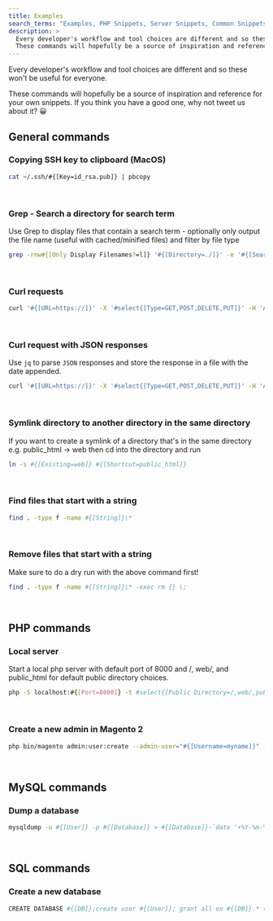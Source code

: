 ```yaml
---
title: Examples
search_terms: "Examples, PHP Snippets, Server Snippets, Common Snippets, Magento Snippets, SQL Snippets, MySQL"
description: >
  Every developer's workflow and tool choices are different and so these won't be useful for everyone.
  These commands will hopefully be a source of inspiration and reference for your own snippets. If you think you have a good one, why not tweet us about it? 😀
---
```


Every developer's workflow and tool choices are different and so these won't be useful for everyone.

These commands will hopefully be a source of inspiration and reference for your own snippets. If you think you have a good one, why not tweet us about it? 😀

## General commands

### Copying SSH key to clipboard (MacOS)

~~~bash
cat ~/.ssh/#{[Key=id_rsa.pub]} | pbcopy
~~~
<br>

### Grep - Search a directory for search term

Use Grep to display files that contain a search term - optionally only output the file name (useful with cached/minified files) and filter by file type

~~~bash
grep -rnw#{[Only Display Filenames?=l]} '#{[Directory=./]}' -e '#{[Searchterm]}' #{[Include=--include \*.js]}
~~~
<br>

### Curl requests

~~~bash
curl '#{[URL=https://]}' -X '#select{[Type=GET,POST,DELETE,PUT]}' -H 'Authorization: Bearer #{[Auth=]}'
~~~
<br>

### Curl request with JSON responses

Use `jq` to parse `JSON` responses and store the response in a file with the date appended.

~~~bash
curl '#{[URL=https://]}' -X '#select{[Type=GET,POST,DELETE,PUT]}' -H 'Authorization: Bearer #{[Auth=]}' | jq > #{[File=file]}-`date '+%Y-%m-%d'`.json
~~~
<br>

### Symlink directory to another directory in the same directory

If you want to create a symlink of a directory that's in the same directory e.g. public_html -> web then cd into the directory and run

~~~bash
ln -s #{[Existing=web]} #{[Shortcut=public_html]}
~~~
<br>

### Find files that start with a string

~~~bash
find . -type f -name #{[String]}\*
~~~
<br>

### Remove files that start with a string

Make sure to do a dry run with the above command first!

~~~bash
find . -type f -name #{[String]}\* -exec rm {} \;
~~~
<br>

## PHP commands

### Local server

Start a local php server with default port of 8000 and  /, web/, and public_html for default public directory choices.

~~~bash
php -S localhost:#{[Port=8000]} -t #select{[Public Directory=/,web/,public_html/]}
~~~
<br>

### Create a new admin in Magento 2

~~~bash
php bin/magento admin:user:create --admin-user="#{[Username=myname]}" --admin-password="#{[Password]}" --admin-email="#{[Email=your@email]}" --admin-firstname="#{[Firstname=Name]}" --admin-lastname="#{[Lastname=Name]}"
~~~
<br>

## MySQL commands

### Dump a database

~~~bash
mysqldump -u #{[User]} -p #{[Database]} > #{[Database]}-`date '+%Y-%m-%d'`.sql
~~~
<br>

## SQL commands

### Create a new database

~~~bash
CREATE DATABASE #{[DB]};create user #{[User]}; grant all on #{[DB]}.* to '#{[User]}'@'localhost' identified by '#{[Password]}';
~~~
<br>